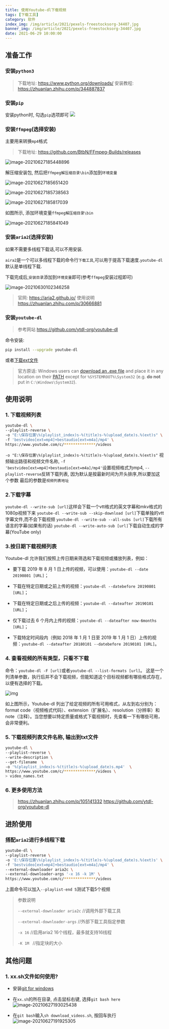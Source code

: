 ```yaml
---
title: 使用Youtube-dl下载视频
tags: [下载工具]
category: 软件
index_img: /img/article/2021/pexels-freestocksorg-34407.jpg
banner_img: /img/article/2021/pexels-freestocksorg-34407.jpg
date: 2021-06-29 10:00:00
---
```



## 准备工作

### 安装`python3` 

   >  下载地址: https://www.python.org/downloads/
   >  安装教程: https://zhuanlan.zhihu.com/p/344887837

###  安装`pip`

安装python时, 勾选`pip`选项即可
![](https://markdown-1301532546.cos.ap-guangzhou.myqcloud.com/markdown/11.png)

### 安装`ffmpeg`(选择安装)

主要用来转换`mp4`格式

   > 下载地址: https://github.com/BtbN/FFmpeg-Builds/releases

   ![image-20210627185448896](https://markdown-1301532546.cos.ap-guangzhou.myqcloud.com/markdown/image-20210627185448896.png)

   解压缩安装包, 然后把`ffmpeg解压缩目录\bin`添加到`环境变量`

   ![image-20210627185651420](https://markdown-1301532546.cos.ap-guangzhou.myqcloud.com/markdown/image-20210627185651420.png)

   ![image-20210627185738563](https://markdown-1301532546.cos.ap-guangzhou.myqcloud.com/markdown/image-20210627185738563.png)

   ![image-20210627185817039](https://markdown-1301532546.cos.ap-guangzhou.myqcloud.com/markdown/image-20210627185817039.png)

   如图所示, 添加环境变量`ffmpeg解压缩目录\bin`

   ![image-20210627185841049](https://markdown-1301532546.cos.ap-guangzhou.myqcloud.com/markdown/image-20210627185841049.png)

### 安装`aria2`(选择安装)

如果不需要多线程下载话,可以不用安装.

`aira2`是一个可以多线程下载的命令行`下载工具`,可以用于提高下载速度.`youtube-dl`默认是单线程下载.

下载完成后,`安装目录`添加到`环境变量`即可(参考`ffmpeg`安装过程即可)

![image-20210630102346258](https://markdown-1301532546.cos.ap-guangzhou.myqcloud.com/markdown/image-20210630102346258.png)

> 官网: https://aria2.github.io/
> 使用说明 https://zhuanlan.zhihu.com/p/30666881

### 安装`youtube-dl`

> 参考网站 https://github.com/ytdl-org/youtube-dl

命令安装:

```bash
pip install --upgrade youtube-dl
```

或者[下载ext文件](https://yt-dl.org/latest/youtube-dl.exe)
 > 官方原话:
 > Windows users can [download  an .exe file](https://yt-dl.org/latest/youtube-dl.exe) and place it in any location on their [PATH](https://en.wikipedia.org/wiki/PATH_(variable)) except for `%SYSTEMROOT%\System32` (e.g. **do not** put in `C:\Windows\System32`).

## 使用说明

### 1. 下载视频列表

```bash
youtube-dl \
--playlist-reverse \
-o "E:\保存位置\%(playlist_index)s-%(title)s-%(upload_date)s.%(ext)s" \
-f 'bestvideo[ext=mp4]+bestaudio[ext=m4a]/mp4' \
https://www.youtube.com/c/**************/videos
```
`-o "E:\保存位置\%(playlist_index)s-%(title)s-%(upload_date)s.%(ext)s"` 视频输出路径和视频文件名称,
`-f 'bestvideo[ext=mp4]+bestaudio[ext=m4a]/mp4'`设置视频格式为mp4,
`--playlist-reverse`反转下载列表, 因为默认是按最新时间为开头排序,所以要加这个参数
最后的参数是`视频列表地址`

### 2.下载字幕

`youtube-dl --write-sub [url]`这样会下载一个vtt格式的英文字幕和mkv格式的1080p视频下来
`youtube-dl --write-sub --skip-download [url]`下载单独的vtt字幕文件,而不会下载视频
`youtube-dl --write-sub --all-subs [url]`下载所有语言的字幕(如果有的话)
`youtube-dl --write-auto-sub [url]`下载自动生成的字幕(YouTube only)

### 3.按日期下载视频列表

Youtube-dl 允许我们按照上传日期来筛选和下载视频或播放列表，例如：

- 要下载 2019 年 8 月 1 日上传的视频，可以使用：`youtube-dl --date 20190801 [URL]`；

- 下载在特定日期或之前上传的视频：`youtube-dl --datebefore 20190801 [URL]`；

- 下载在特定日期或之后上传的视频：`youtube-dl --dateafter 20190101 [URL]`；

- 仅下载过去 6 个月内上传的视频：`youtube-dl --dateafter now-6months [URL]`；

- 下载特定时间段内（例如 2018 年 1 月 1 日至 2019 年 1 月 1 日）上传的视频：`youtube-dl --dateafter 20180101 --datebefore 20190101 [URL]`。

### 4. 查看视频的所有类型，只看不下载

命令：`youtube-dl -F [url]`或者`youtube-dl --list-formats [url]`。
这是一个列清单参数，执行后并不会下载视频，但能知道这个目标视频都有哪些格式存在，以便有选择的下载。

  ![img](https://markdown-1301532546.cos.ap-guangzhou.myqcloud.com/markdown/v2-fbd29bcc7dc8c7e2b9ea393714b5f038_720w.jpg)

如上图所示，Youtube-dl 列出了给定视频的所有可用格式，从左到右分别为：format code（视频格式代码）、extension（扩展名）、resolution（分辨率）和 note（注释）。当您想要以特定质量或格式下载视频时，先查看一下有哪些可用，会非常便利。


### 5. 下载视频列表文件名称, 输出到txt文件
```bash
youtube-dl \
--playlist-reverse \
--write-description \
--get-filename  \
-o '%(playlist_index)s-%(title)s-%(upload_date)s.mp4'  \
https://www.youtube.com/c/**************/videos \
> video_names.txt
```

### 6. 更多使用方法

> 
>  https://zhuanlan.zhihu.com/p/105141332
>  https://github.com/ytdl-org/youtube-dl

## 进阶使用

### 搭配`aria2`进行多线程下载

```bash
youtube-dl \
--playlist-reverse \
-o 'E:\保存位置\%(playlist_index)s-%(title)s-%(upload_date)s.%(ext)s' \
-f 'bestvideo[ext=mp4]+bestaudio[ext=m4a]/mp4' \
--external-downloader aria2c \
--external-downloader-args '-x 16 -k 1M' \
https://www.youtube.com/c/**************/videos
```

上面命令可以加入`--playlist-end 5`测试下载5个视频

> 参数说明 
>
> `--external-downloader aria2c`  //调用外部下载工具
>
> `--external-downloader-args` //外部下载工具指定参数
>
> `-x 16` //启用aria2 16个线程，最多就支持16线程
>
> `-K 1M ` //指定块的大小


## 其他问题

### 1. xx.sh文件如何使用?


- 安装[git for windows](https://gitforwindows.org/)

- 在`xx.sh`的所在目录, 点击鼠标右键, 选择`git bash here` 
 ![image-20210627193025438](https://markdown-1301532546.cos.ap-guangzhou.myqcloud.com/markdown/image-20210627193025438.png)

- 在`git bash`输入`sh download_videos.sh`,  按回车执行
  ![image-20210627191925305](https://markdown-1301532546.cos.ap-guangzhou.myqcloud.com/markdown/image-20210627191925305.png)

  
